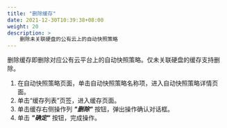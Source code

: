 ```yaml
---
title: "删除缓存"
date: 2021-12-30T10:39:38+08:00
weight: 20
description: >
    删除未关联硬盘的公有云上的自动快照策略
---
```


删除缓存即删除对应公有云平台上的自动快照策略。仅未关联硬盘的缓存支持删除。

1. 在自动快照策略页面，单击自动快照策略名称项，进入自动快照策略详情页面。
2. 单击“缓存列表”页签，进入缓存页面。
3. 单击缓存右侧操作列 **_"删除"_** 按钮，弹出操作确认对话框。
4. 单击 **_"确定"_** 按钮，完成操作。